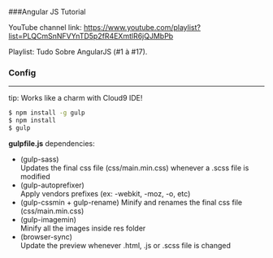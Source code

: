 ###Angular JS Tutorial

YouTube channel link: https://www.youtube.com/playlist?list=PLQCmSnNFVYnTD5p2fR4EXmtlR6jQJMbPb

Playlist: Tudo Sobre AngularJS (#1 à #17).


### Config
-----

tip: Works like a charm with Cloud9 IDE!

```bash
$ npm install -g gulp
$ npm install
$ gulp
```

**gulpfile.js** dependencies:

- (gulp-sass)  
    Updates the final css file (css/main.min.css) whenever a .scss file is modified
- (gulp-autoprefixer)  
    Apply vendors prefixes (ex: -webkit, -moz, -o, etc)
- (gulp-cssmin + gulp-rename)
    Minify and renames the final css file (css/main.min.css)
- (gulp-imagemin)  
    Minify all the images inside res folder
- (browser-sync)  
    Update the preview whenever .html, .js or .scss file is changed